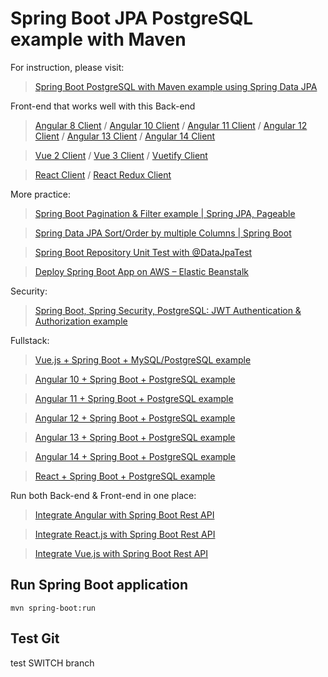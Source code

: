 # Spring Boot JPA PostgreSQL example with Maven

For instruction, please visit:
> [Spring Boot PostgreSQL with Maven example using Spring Data JPA](https://www.bezkoder.com/spring-boot-postgresql-example/)

Front-end that works well with this Back-end
> [Angular 8 Client](https://www.bezkoder.com/angular-crud-app/) / [Angular 10 Client](https://www.bezkoder.com/angular-10-crud-app/) / [Angular 11 Client](https://www.bezkoder.com/angular-11-crud-app/) / [Angular 12 Client](https://www.bezkoder.com/angular-12-crud-app/) / [Angular 13 Client](https://www.bezkoder.com/angular-13-crud-example/) / [Angular 14 Client](https://www.bezkoder.com/angular-14-crud-example/)

> [Vue 2 Client](https://www.bezkoder.com/vue-js-crud-app/) / [Vue 3 Client](https://www.bezkoder.com/vue-3-crud/) / [Vuetify Client](https://www.bezkoder.com/vuetify-data-table-example/)

> [React Client](https://www.bezkoder.com/react-crud-web-api/) / [React Redux Client](https://www.bezkoder.com/react-redux-crud-example/)

More practice:
> [Spring Boot Pagination & Filter example | Spring JPA, Pageable](https://www.bezkoder.com/spring-boot-pagination-filter-jpa-pageable/)

> [Spring Data JPA Sort/Order by multiple Columns | Spring Boot](https://www.bezkoder.com/spring-data-sort-multiple-columns/)

> [Spring Boot Repository Unit Test with @DataJpaTest](https://www.bezkoder.com/spring-boot-unit-test-jpa-repo-datajpatest/)

> [Deploy Spring Boot App on AWS – Elastic Beanstalk](https://www.bezkoder.com/deploy-spring-boot-aws-eb/)

Security:
> [Spring Boot, Spring Security, PostgreSQL: JWT Authentication & Authorization example](https://www.bezkoder.com/spring-boot-security-postgresql-jwt-authentication/)

Fullstack:
> [Vue.js + Spring Boot + MySQL/PostgreSQL example](https://www.bezkoder.com/spring-boot-vue-js-crud-example/)

> [Angular 10 + Spring Boot + PostgreSQL example](https://www.bezkoder.com/angular-10-spring-boot-postgresql/)

> [Angular 11 + Spring Boot + PostgreSQL example](https://www.bezkoder.com/angular-11-spring-boot-postgresql/)

> [Angular 12 + Spring Boot + PostgreSQL example](https://www.bezkoder.com/angular-12-spring-boot-postgresql/)

> [Angular 13 + Spring Boot + PostgreSQL example](https://www.bezkoder.com/spring-boot-angular-13-postgresql/)

> [Angular 14 + Spring Boot + PostgreSQL example](https://www.bezkoder.com/spring-boot-angular-14-postgresql/)

> [React + Spring Boot + PostgreSQL example](https://www.bezkoder.com/spring-boot-react-postgresql/)

Run both Back-end & Front-end in one place:
> [Integrate Angular with Spring Boot Rest API](https://www.bezkoder.com/integrate-angular-spring-boot/)

> [Integrate React.js with Spring Boot Rest API](https://www.bezkoder.com/integrate-reactjs-spring-boot/)

> [Integrate Vue.js with Spring Boot Rest API](https://www.bezkoder.com/integrate-vue-spring-boot/)

## Run Spring Boot application
```
mvn spring-boot:run
```

## Test Git
test SWITCH branch
